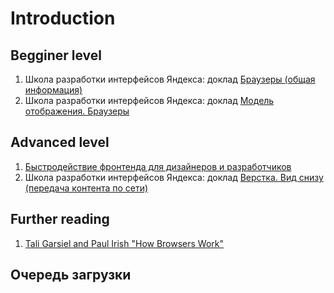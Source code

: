 # Introduction
## Begginer level
1. Школа разработки интерфейсов Яндекса: доклад [Браузеры (общая информация)](https://events.yandex.ru/lib/talks/532/)
2. Школа разработки интерфейсов Яндекса: доклад [Модель отображения. Браузеры](https://events.yandex.ru/lib/talks/1494/)

## Advanced level
1. [Быстродействие фронтенда для дизайнеров и разработчиков](http://web-standards.ru/articles/front-end-performance/)
2. Школа разработки интерфейсов Яндекса: доклад [Верстка. Вид снизу (передача контента по сети)](https://events.yandex.ru/lib/talks/1562/)

## Further reading
1. [Tali Garsiel and Paul Irish "How Browsers Work"](http://www.html5rocks.com/ru/tutorials/internals/howbrowserswork/)

## Очередь загрузки